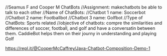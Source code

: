 //Seamus F and Cooper M 
ChatBots //Assignment: makechatbots be able to talk to each other 
//Name of ChatBots: //Chatbot 1 name: Soccerbot //Chatbot 2 name: Footballbot //Chatbot 3 name: Golfbot
//Type of ChatBots: Sports related 
//objective of chatbots: compre the similarities and differences of soccer, football, and golf and have a conversatin between them. CaddieBot helps them on their journy in understanding and playing Golf


https://repl.it/@CooperMcCaffrey/Java-Chatbot-Composition-Demo-1
